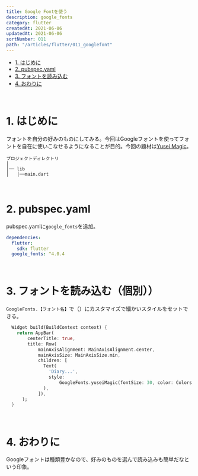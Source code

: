 ```yaml
---
title: Google Fontを使う
description: google_fonts
category: flutter
createdAt: 2021-06-06
updatedAt: 2021-06-06
sortNumber: 011
path: "/articles/flutter/011_googlefont"
---
```


<nuxt-content-wrapper>

- [1. はじめに](#1-はじめに)
- [2. pubspec.yaml](#2-pubspecyaml)
- [3. フォントを読み込む](#3-フォントを読み込む)
- [4. おわりに](#4-おわりに)

<br>

# 1. はじめに
フォントを自分の好みのものにしてみる。今回はGoogleフォントを使ってフォントを自在に使いこなせるようになることが目的。今回の題材は[Yusei Magic](https://fonts.google.com/specimen/Yusei+Magic)。

```
プロジェクトディレクトリ
│
│── lib
│   │──main.dart

```

<br>

# 2. pubspec.yaml
pubspec.yamlに`google_fonts`を追加。

```yaml
dependencies:
  flutter:
    sdk: flutter
  google_fonts: ^4.0.4
```

<br>

# 3. フォントを読み込む（個別））
`GoogleFonts.【フォント名】`で（）にカスタマイズで細かいスタイルをセットできる。
```dart
  Widget build(BuildContext context) {
    return AppBar(
        centerTitle: true,
        title: Row(
            mainAxisAlignment: MainAxisAlignment.center,
            mainAxisSize: MainAxisSize.min,
            children: [
              Text(
                'Diary...',
                style:
                    GoogleFonts.yuseiMagic(fontSize: 30, color: Colors.black),
              ),
            ]),
      );
  }
```

<br>

# 4. おわりに
Googleフォントは種類豊かなので、好みのものを選んで読み込みも簡単だなという印象。



</nuxt-content-wrapper>
